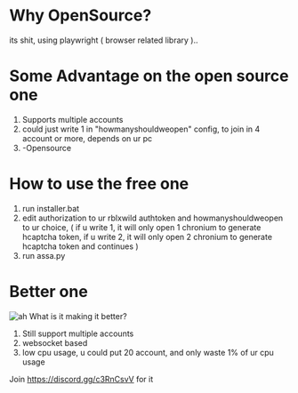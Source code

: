 # Why OpenSource?
its shit, using playwright ( browser related library )..

# Some Advantage on the open source one
1. Supports multiple accounts
2.  could just write 1 in "howmanyshouldweopen" config, to join in 4 account or more, depends on ur pc
3.  -Opensource

# How to use the free one
1. run installer.bat
2. edit authorization to ur rblxwild authtoken and howmanyshouldweopen to ur choice, ( if u write 1, it will only open 1 chronium to generate hcaptcha token, if u write 2, it will only open 2 chronium to generate hcaptcha token and continues )
3. run assa.py

# Better one
![ah](https://github.com/subandi123/rblxwild-rain-joiner-OPEN-SOURCE-free-/assets/74751653/31198200-7703-4039-9929-b7facf9d8f6f)
What is it making it better?
1. Still support multiple accounts
2. websocket based
3. low cpu usage, u could put 20 account, and only waste 1% of ur cpu usage

Join https://discord.gg/c3RnCsvV for it

